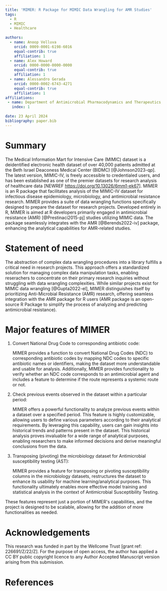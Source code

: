 ```yaml
---
title: 'MIMER: R Package for MIMIC Data Wrangling for AMR Studies'
tags:
  - R
  - MIMIC
  - Healthcare
  
authors:
  - name: Anoop Velluva
    orcid: 0009-0001-6198-6016
    equal-contrib: true
    affiliation: 1
  - name: Alex Howard
    orcid: 0000-0000-0000-0000
    equal-contrib: true
    affiliation: 1
  - name: Alessandro Gerada
    orcid: 0000-0002-6743-4271
    equal-contrib: true 
    affiliation: 1
affiliations:
 - name: Department of Antimicrobial Pharmacodynamics and Therapeutics, Institute of Systems, Molecular and Integrative Biology, University of Liverpool, Liverpool, United Kingdom
   index: 1
   
date: 23 April 2024
bibliography: paper.bib
---
```


# Summary

The Medical Information Mart for Intensive Care (MIMIC) dataset is a deidentified electronic health dataset of over 40,000 patients admitted at the Beth Israel Deaconess Medical Center (BIDMC) [@Johnson2023-qp]. The latest version, MIMIC-IV, is freely accessible to credentialed users, and has been established as one of the premier datasets for research analysis of healthcare data [NEWREF https://doi.org/10.13026/6mm1-ek67]. MIMER is an R package that facilitates analysis of the MIMIC-IV dataset for infectious disease epidemiology, microbiology, and antimicrobial resistance research. MIMER provides a suite of data wrangling functions specifically designed to prepare the dataset for research projects. Developed entirely in R, MIMER is aimed at R developers primarily engaged in antimicrobial resistance (AMR) [@Prestinaci2015-pj] studies utilizing MIMIC data. The package seamlessly integrates with the AMR [@Berends2022-iv] package, enhancing the analytical capabilities for AMR-related studies.

# Statement of need

The abstraction of complex data wrangling procedures into a library fulfills a critical need in research projects. This approach offers a standardized solution for managing complex data manipulation tasks, enabling reserachers to concentrate on their primary research inquiries without struggling with data wrangling complexities. While similar projects exist for MIMIC data wrangling [@Gupta2022-el], MIMER distinguishes itself by prioritizing Anti-Microbial Resistance (AMR) research, offering seamless integration with the AMR package for R users (AMR package is an open-source R Package to simplify the process of analyzing and predicting antimicrobial resistance).

# Major features of MIMER

1.  Convert National Drug Code to corresponding antibiotic code:

    MIMER provides a function to convert National Drug Codes (NDC) to corresponding antibiotic codes by mapping NDC codes to specific antibiotic names or identifiers, making the dataset more understandable and usable for analysis. Additionally, MIMER provides functionality to verify whether an NDC code corresponds to an antimicrobial agent and includes a feature to determine if the route represents a systemic route or not.

2.  Check previous events observed in the dataset within a particular period:

    MIMER offers a powerful functionality to analyze previous events within a dataset over a specified period. This feature is highly customizable, allowing users to define various parameters according to their analytical requirements. By leveraging this capability, users can gain insights into historical trends and patterns present in the dataset. This historical analysis proves invaluable for a wide range of analytical purposes, enabling researchers to make informed decisions and derive meaningful conclusions from the data.

3.  Transposing (pivoting) the microbiology dataset for Antimicrobial susceptibility testing (AST):

    MIMER provides a feature for transposing or pivoting susceptibility columns in the microbiology datasets, restructures the dataset to enhance its usability for machine learning/analytical purposes. This functionality ultimately enables more effective model training and statistical analysis in the context of Antimicrobial Susceptibility Testing.

These features represent just a portion of MIMER's capabilities, and the project is designed to be scalable, allowing for the addition of more functionalities as needed.

# Acknowledgements

This research was funded in part by the Wellcome Trust [grant ref: 226691/Z/22/Z]. For the purpose of open access, the author has applied a CC BY public copyright licence to any Author Accepted Manuscript version arising from this submission.

# References
